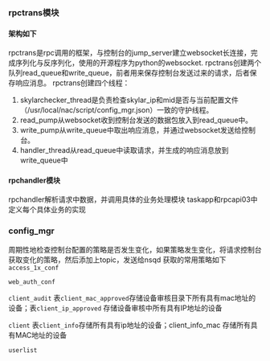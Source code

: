 ### rpctrans模块
#### 架构如下
rpctrans是rpc调用的框架，与控制台的jump_server建立websocket长连接，完成序列化与反序列化，使用的开源程序为python的websocket.
rpctrans创建两个队列read_queue和write_queue，前者用来保存控制台发送过来的请求，后者保存响应消息。
rpctrans创建四个线程：
1. skylarchecker_thread是负责检查skylar_ip和mid是否与当前配置文件（/usr/local/nac/script/config_mgr.json）一致的守护线程。
2. read_pump从websocket收到控制台发送的数据包放入到read_queue中。
3. write_pump从write_queue中取出响应消息，并通过websocket发送给控制台。
4. handler_thread从read_queue中读取请求，并生成的响应消息放到write_queue中

#### rpchandler模块
rpchandler解析请求中数据，并调用具体的业务处理模块
taskapp和rpcapi03中定义每个具体业务的实现


### config_mgr
周期性地检查控制台配置的策略是否发生变化，如果策略发生变化，将请求控制台获取变化的策略，然后添加上topic，发送给nsqd
获取的常用策略如下
`access_1x_conf`

`web_auth_conf`

`client_audit` 表`client_mac_approved`存储设备审核目录下所有具有mac地址的设备；表`client_ip_approved` 存储设备审核中所有具有IP地址的设备

`client` 表`client_info`存储所有具有ip地址的设备；client_info_mac 存储所有具有MAC地址的设备

`userlist`







